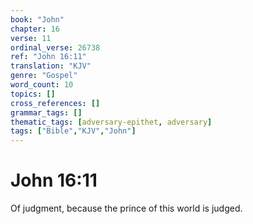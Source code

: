 ```yaml
---
book: "John"
chapter: 16
verse: 11
ordinal_verse: 26738
ref: "John 16:11"
translation: "KJV"
genre: "Gospel"
word_count: 10
topics: []
cross_references: []
grammar_tags: []
thematic_tags: [adversary-epithet, adversary]
tags: ["Bible","KJV","John"]
---
```


# John 16:11

Of judgment, because the prince of this world is judged.
